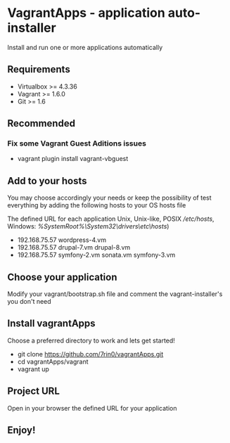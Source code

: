 # VagrantApps - application auto-installer
Install and run one or more applications automatically 

## Requirements
- Virtualbox >= 4.3.36
- Vagrant >= 1.6.0
- Git >= 1.6

## Recommended
### Fix some Vagrant Guest Aditions issues
- vagrant plugin install vagrant-vbguest

## Add to your hosts
You may choose accordingly your needs or keep the possibility of test everything by adding the following hosts to your OS hosts file

The defined URL for each application
Unix, Unix-like, POSIX */etc/hosts*, Windows: *%SystemRoot%\System32\drivers\etc\hosts*)
- 192.168.75.57   wordpress-4.vm
- 192.168.75.57   drupal-7.vm drupal-8.vm
- 192.168.75.57   symfony-2.vm sonata.vm symfony-3.vm

## Choose your application
Modify your vagrant/bootstrap.sh file and comment the vagrant-installer's you don't need

## Install vagrantApps
Choose a preferred directory to work and lets get started!
- git clone https://github.com/7rin0/vagrantApps.git
- cd vagrantApps/vagrant
- vagrant up

## Project URL
Open in your browser the defined URL for your application

## Enjoy!
